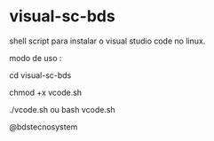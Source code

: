 # visual-sc-bds
shell script para instalar o visual studio code no linux.

modo de uso :

cd visual-sc-bds

chmod +x vcode.sh

./vcode.sh ou bash vcode.sh

@bdstecnosystem

